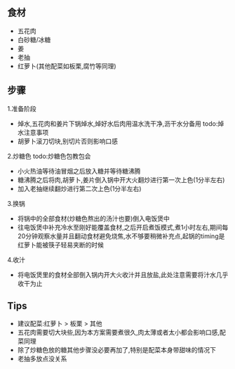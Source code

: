 ## 食材
* 五花肉
* 白砂糖/冰糖
* 姜
* 老抽
* 红萝卜(其他配菜如板栗,腐竹等同理)

## 步骤
1.准备阶段
  - 焯水,五花肉和姜片下锅焯水,焯好水后肉用温水洗干净,沥干水分备用 todo:焯水注意事项
  - 胡萝卜滚刀切块,别切片否则影响口感

2.炒糖色 todo:炒糖色包教包会
  - 小火热油等待油冒烟之后放入糖并等待糖沸腾
  - 糖沸腾之后将肉,胡萝卜,姜片倒入锅中开大火翻炒进行第一次上色(1分半左右)
  - 加入老抽继续翻炒进行第二次上色(1分半左右)
  
3.换锅
  - 将锅中的全部食材(炒糖色熬出的汤汁也要)倒入电饭煲中
  - 往电饭煲中补充冷水至刚好能覆盖食材,之后开启煮饭模式,煮1小时左右,期间每20分钟观察水量并且翻动食材避免烧焦,水不够要稍微补充点,起锅的timing是红萝卜能被筷子轻易夹断的时候
  
4.收汁
  - 将电饭煲里的食材全部倒入锅内开大火收汁并且放盐,此处注意需要将汁水几乎收干为止
  
## Tips
* 建议配菜:红萝卜 > 板栗 > 其他
* 五花肉需要切大块些,因为本方案需要煮很久,肉太薄或者太小都会影响口感,配菜同理
* 除了炒糖色放的糖其他步骤没必要再加了,特别是配菜本身带甜味的情况下
* 老抽多放点没关系
